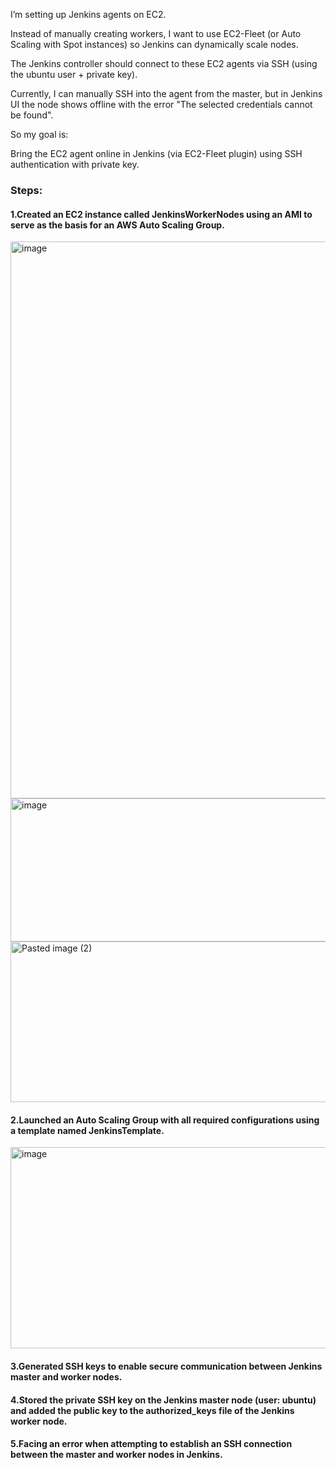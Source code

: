 I’m setting up Jenkins agents on EC2.

Instead of manually creating workers, I want to use EC2-Fleet (or Auto Scaling with Spot instances) so Jenkins can dynamically scale nodes.

The Jenkins controller should connect to these EC2 agents via SSH (using the ubuntu user + private key).

Currently, I can manually SSH into the agent from the master, but in Jenkins UI the node shows offline with the error "The selected credentials cannot be found".

So my goal is:

Bring the EC2 agent online in Jenkins (via EC2-Fleet plugin) using SSH authentication with private key.

### Steps:
#### 1.Created an EC2 instance called JenkinsWorkerNodes using an AMI to serve as the basis for an AWS Auto Scaling Group.

<img width="1361" height="891" alt="image" src="https://github.com/user-attachments/assets/985743b0-dcda-4975-9cc1-e4ade1f70b49" />
<img width="1644" height="229" alt="image" src="https://github.com/user-attachments/assets/0ff5d43c-8721-41e9-9734-4ae2f02f9d8f" />

<img width="1662" height="257" alt="Pasted image (2)" src="https://github.com/user-attachments/assets/f13cdd29-e698-4537-b4a4-5d09a5440661" />


#### 2.Launched an Auto Scaling Group with all required configurations using a template named JenkinsTemplate.

<img width="1824" height="322" alt="image" src="https://github.com/user-attachments/assets/e5019769-4694-49f8-841d-8f679dd085a3" />




#### 3.Generated SSH keys to enable secure communication between Jenkins master and worker nodes.

#### 4.Stored the private SSH key on the Jenkins master node (user: ubuntu) and added the public key to the authorized_keys file of the Jenkins worker node.

#### 5.Facing an error when attempting to establish an SSH connection between the master and worker nodes in Jenkins.

